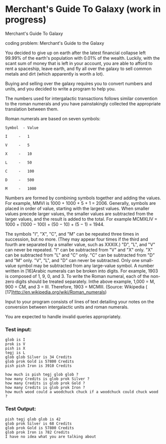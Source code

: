 # Merchant's Guide To Galaxy (work in progress)
Merchant's Guide To Galaxy


coding problem: Merchant's Guide to the Galaxy


You decided to give up on earth after the latest financial collapse left 99.99% of the earth's population with 0.01% of the wealth. Luckily, with the scant sum of money that is left in your account, you are able to afford to rent a spaceship, leave earth, and fly all over the galaxy to sell common metals and dirt (which apparently is worth a lot).
 
Buying and selling over the galaxy requires you to convert numbers and units, and you decided to write a program to help you.
 
The numbers used for intergalactic transactions follows similar convention to the roman numerals and you have painstakingly collected the appropriate translation between them.
 
Roman numerals are based on seven symbols:
 
```
Symbol  - Value

I     -   1

V     -   5

X     -   10

L     -   50

C     -   100

D     -   500

M     -   1000
```


Numbers are formed by combining symbols together and adding the values. For example, MMVI is 1000 + 1000 + 5 + 1 = 2006. Generally, symbols are placed in order of value, starting with the largest values. When smaller values precede larger values, the smaller values are subtracted from the larger values, and the result is added to the total. For example MCMXLIV = 1000 + (1000 − 100) + (50 − 10) + (5 − 1) = 1944.


The symbols "I", "X", "C", and "M" can be repeated three times in succession, but no more. (They may appear four times if the third and fourth are separated by a smaller value, such as XXXIX.) "D", "L", and "V" can never be repeated.
"I" can be subtracted from "V" and "X" only. "X" can be subtracted from "L" and "C" only. "C" can be subtracted from "D" and "M" only. "V", "L", and "D" can never be subtracted.
Only one small-value symbol may be subtracted from any large-value symbol.
A number written in [16]Arabic numerals can be broken into digits. For example, 1903 is composed of 1, 9, 0, and 3. To write the Roman numeral, each of the non-zero digits should be treated separately. Inthe above example, 1,000 = M, 900 = CM, and 3 = III. Therefore, 1903 = MCMIII.
(Source: Wikipedia ( [17]http://en.wikipedia.org/wiki/Roman_numerals)
 
 
Input to your program consists of lines of text detailing your notes on the conversion between intergalactic units and roman numerals.
 
You are expected to handle invalid queries appropriately.
 
### Test input:
```
glob is I
prok is V
pish is X
tegj is L
glob glob Silver is 34 Credits
glob prok Gold is 57800 Credits
pish pish Iron is 3910 Credits

how much is pish tegj glob glob ?
how many Credits is glob prok Silver ?
how many Credits is glob prok Gold ?
how many Credits is glob prok Iron ?
how much wood could a woodchuck chuck if a woodchuck could chuck wood ?
```


### Test Output:

```
pish tegj glob glob is 42
glob prok Silver is 68 Credits
glob prok Gold is 57800 Credits
glob prok Iron is 782 Credits
I have no idea what you are talking about

